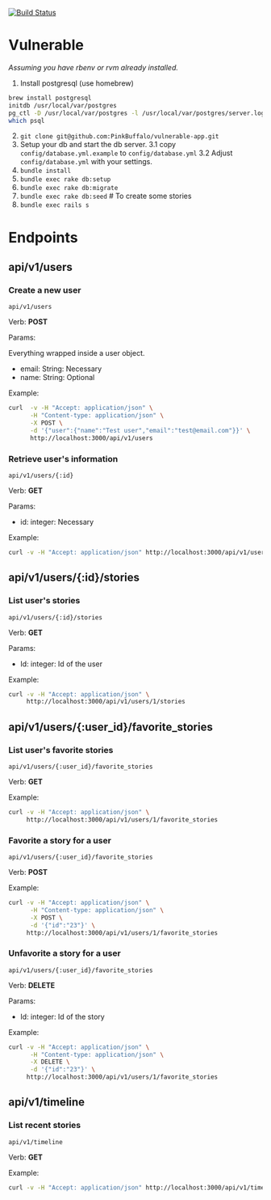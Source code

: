 [![Build Status](https://travis-ci.org/PinkBuffalo/vulnerable-app.png?branch=master)](https://travis-ci.org/PinkBuffalo/vulnerable-app)

# Vulnerable

_Assuming you have rbenv or rvm already installed._


1. Install postgresql (use homebrew)
```bash
brew install postgresql
initdb /usr/local/var/postgres
pg_ctl -D /usr/local/var/postgres -l /usr/local/var/postgres/server.log start
which psql
```
2. `git clone git@github.com:PinkBuffalo/vulnerable-app.git`
3. Setup your db and start the db server.
  3.1 copy `config/database.yml.example` to `config/database.yml`
  3.2 Adjust `config/database.yml` with your settings.
4. `bundle install`
5. `bundle exec rake db:setup`
6. `bundle exec rake db:migrate`
7. `bundle exec rake db:seed` # To create some stories
8. `bundle exec rails s`


# Endpoints

## api/v1/users

### Create a new user
`api/v1/users`

Verb: __POST__

Params:

Everything wrapped inside a user object.
  - email: String: Necessary
  - name: String: Optional

Example:
```bash
curl  -v -H "Accept: application/json" \
      -H "Content-type: application/json" \
      -X POST \
      -d '{"user":{"name":"Test user","email":"test@email.com"}}' \
      http://localhost:3000/api/v1/users
```

### Retrieve user's information
`api/v1/users/{:id}`

Verb: __GET__

Params:

  - id: integer: Necessary

Example:
```bash
curl -v -H "Accept: application/json" http://localhost:3000/api/v1/users/1
```

## api/v1/users/{:id}/stories

### List user's stories

`api/v1/users/{:id}/stories`

Verb: __GET__

Params:
  - Id: integer: Id of the user

Example:
```bash
curl -v -H "Accept: application/json" \
     http://localhost:3000/api/v1/users/1/stories
```

## api/v1/users/{:user_id}/favorite_stories

### List user's favorite stories
`api/v1/users/{:user_id}/favorite_stories`

Verb: __GET__

Example:
```bash
curl -v -H "Accept: application/json" \
     http://localhost:3000/api/v1/users/1/favorite_stories
```

### Favorite a story for a user

`api/v1/users/{:user_id}/favorite_stories`

Verb: __POST__

Example:
```bash
curl -v -H "Accept: application/json" \
      -H "Content-type: application/json" \
      -X POST \
      -d '{"id":"23"}' \
     http://localhost:3000/api/v1/users/1/favorite_stories
```

### Unfavorite a story for a user

`api/v1/users/{:user_id}/favorite_stories`

Verb: __DELETE__

Params:
  - Id: integer: Id of the story

Example:
```bash
curl -v -H "Accept: application/json" \
      -H "Content-type: application/json" \
      -X DELETE \
      -d '{"id":"23"}' \
     http://localhost:3000/api/v1/users/1/favorite_stories
```

## api/v1/timeline

### List recent stories

`api/v1/timeline`

Verb: __GET__

Example:
```bash
curl -v -H "Accept: application/json" http://localhost:3000/api/v1/timeline
```
